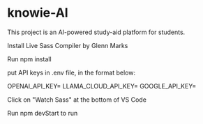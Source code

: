 # knowie-AI

This project is an AI-powered study-aid platform for students.

Install Live Sass Compiler by Glenn Marks

Run npm install

put API keys in .env file, in the format below:

OPENAI_API_KEY= 
LLAMA_CLOUD_API_KEY= 
GOOGLE_API_KEY= 

Click on "Watch Sass" at the bottom of VS Code

Run npm devStart to run 



